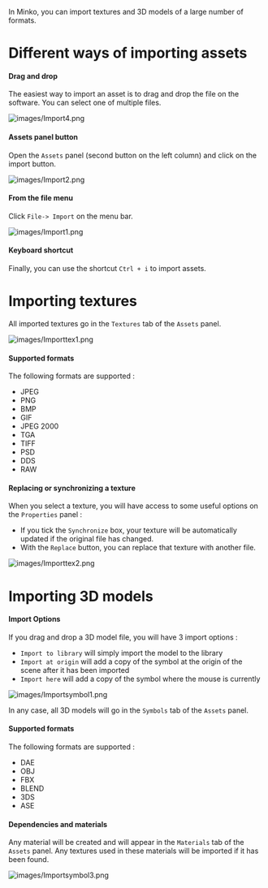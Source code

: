 In Minko, you can import textures and 3D models of a large number of formats.

Different ways of importing assets
==================================

#### Drag and drop

The easiest way to import an asset is to drag and drop the file on the software. You can select one of multiple files.

![](images/Import4.png "images/Import4.png")

#### Assets panel button

Open the `Assets` panel (second button on the left column) and click on the import button.

![](images/Import2.png "images/Import2.png")

#### From the file menu

Click `File-> Import` on the menu bar.

![](images/Import1.png "images/Import1.png")

#### Keyboard shortcut

Finally, you can use the shortcut `Ctrl + i` to import assets.

Importing textures
==================

All imported textures go in the `Textures` tab of the `Assets` panel.

![](images/Importtex1.png "images/Importtex1.png")

#### Supported formats

The following formats are supported :

-   JPEG
-   PNG
-   BMP
-   GIF
-   JPEG 2000
-   TGA
-   TIFF
-   PSD
-   DDS
-   RAW

#### Replacing or synchronizing a texture

When you select a texture, you will have access to some useful options on the `Properties` panel :

-   If you tick the `Synchronize` box, your texture will be automatically updated if the original file has changed.
-   With the `Replace` button, you can replace that texture with another file.

![](images/Importtex2.png "images/Importtex2.png")

Importing 3D models
===================

#### Import Options

If you drag and drop a 3D model file, you will have 3 import options :

-   `Import to library` will simply import the model to the library
-   `Import at origin` will add a copy of the symbol at the origin of the scene after it has been imported
-   `Import here` will add a copy of the symbol where the mouse is currently

![](images/Importsymbol1.png "images/Importsymbol1.png")

In any case, all 3D models will go in the `Symbols` tab of the `Assets` panel.

#### Supported formats

The following formats are supported :

-   DAE
-   OBJ
-   FBX
-   BLEND
-   3DS
-   ASE

#### Dependencies and materials

Any material will be created and will appear in the `Materials` tab of the `Assets` panel. Any textures used in these materials will be imported if it has been found.

![](images/Importsymbol3.png "images/Importsymbol3.png")

